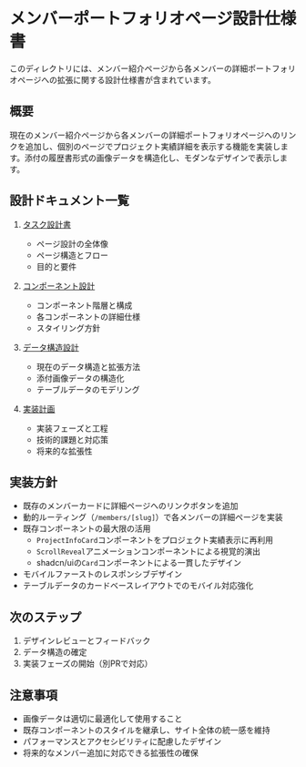 # メンバーポートフォリオページ設計仕様書

このディレクトリには、メンバー紹介ページから各メンバーの詳細ポートフォリオページへの拡張に関する設計仕様書が含まれています。

## 概要

現在のメンバー紹介ページから各メンバーの詳細ポートフォリオページへのリンクを追加し、個別のページでプロジェクト実績詳細を表示する機能を実装します。添付の履歴書形式の画像データを構造化し、モダンなデザインで表示します。

## 設計ドキュメント一覧

1. [タスク設計書](./portfolio-task-design.md)
   - ページ設計の全体像
   - ページ構造とフロー
   - 目的と要件

2. [コンポーネント設計](./portfolio-components-design.md)
   - コンポーネント階層と構成
   - 各コンポーネントの詳細仕様
   - スタイリング方針

3. [データ構造設計](./portfolio-data-structure.md)
   - 現在のデータ構造と拡張方法
   - 添付画像データの構造化
   - テーブルデータのモデリング

4. [実装計画](./portfolio-implementation-plan.md)
   - 実装フェーズと工程
   - 技術的課題と対応策
   - 将来的な拡張性

## 実装方針

- 既存のメンバーカードに詳細ページへのリンクボタンを追加
- 動的ルーティング（`/members/[slug]`）で各メンバーの詳細ページを実装
- 既存コンポーネントの最大限の活用
  - `ProjectInfoCard`コンポーネントをプロジェクト実績表示に再利用
  - `ScrollReveal`アニメーションコンポーネントによる視覚的演出
  - shadcn/uiの`Card`コンポーネントによる一貫したデザイン
- モバイルファーストのレスポンシブデザイン
- テーブルデータのカードベースレイアウトでのモバイル対応強化

## 次のステップ

1. デザインレビューとフィードバック
2. データ構造の確定
3. 実装フェーズの開始（別PRで対応）

## 注意事項

- 画像データは適切に最適化して使用すること
- 既存コンポーネントのスタイルを継承し、サイト全体の統一感を維持
- パフォーマンスとアクセシビリティに配慮したデザイン
- 将来的なメンバー追加に対応できる拡張性の確保